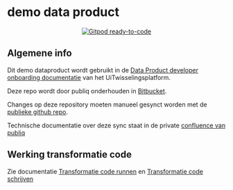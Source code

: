 # demo data product

<p align="center">
  <a href="https://gitpod.io/#FILL_IN_YOUR_REPOSITORY_URL">
    <img src="https://img.shields.io/badge/Gitpod-ready--to--code-908a85?logo=gitpod" alt="Gitpod ready-to-code" />
  </a>
</p>

## Algemene info

Dit demo dataproduct wordt gebruikt in de [Data Product developer onboarding documentatie](https://uitwisselingsplatform.atlassian.net/wiki/spaces/DDTC/pages/380076045/Demo+dataproduct+opzetten) van het UiTwisselingsplatform.

Deze repo wordt door publiq onderhouden in [Bitbucket](https://bitbucket.org/cjsm/demo-dataproduct-9f1ad6510aa76f5a/src/master/).

Changes op deze repository moeten manueel gesynct worden met de [publieke github repo](https://github.com/cultuurnet/uwp-demo-dataproduct). 

Technische documentatie over deze sync staat in de private [confluence van publiq](https://confluence.publiq.be/display/DDT/Demo+dataproduct%3A+sync+bitbucket+to+github)

## Werking transformatie code

Zie documentatie [Transformatie code runnen](https://uitwisselingsplatform.atlassian.net/wiki/spaces/DDTC/pages/380272652/Transformatie+code+runnen) en [Transformatie code schrijven](https://uitwisselingsplatform.atlassian.net/wiki/spaces/DDTC/pages/379748365/Transformatie+code+schrijven)